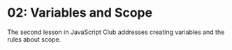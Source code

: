 # 02: Variables and Scope

The second lesson in JavaScript Club addresses creating variables and the rules about scope.
